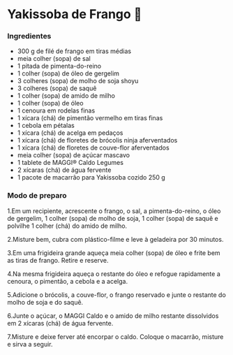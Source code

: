 # Yakissoba de Frango :chicken:

### Ingredientes

- 300 g de filé de frango em tiras médias 
- meia colher (sopa) de sal 
- 1 pitada de pimenta-do-reino 
- 1 colher (sopa) de óleo de gergelim 
- 3 colheres (sopa) de molho de soja shoyu
- 3 colheres (sopa) de saquê 
- 1 colher (sopa) de amido de milho 
- 1 colher (sopa) de óleo 
- 1 cenoura em rodelas finas 
- 1 xícara (chá) de pimentão vermelho em tiras finas 
- 1 cebola em pétalas 
- 1 xícara (chá) de acelga em pedaços 
- 1 xícara (chá) de floretes de brócolis ninja aferventados 
- 1 xícara (chá) de floretes de couve-flor aferventados 
- meia colher (sopa) de açúcar mascavo 
- 1 tablete de MAGGI® Caldo Legumes 
- 2 xícaras (chá) de água fervente 
- 1 pacote de macarrão para Yakissoba cozido 250 g

### Modo de preparo

1.Em um recipiente, acrescente o frango, o sal, a  pimenta-do-reino, o óleo de gergelim, 1 colher (sopa) de molho de soja, 1 colher (sopa) de saquê e polvilhe 1 colher (chá) do amido de milho. 

2.Misture bem, cubra com plástico-filme e leve à geladeira por 30 minutos. 

3.Em uma frigideira grande aqueça meia colher (sopa) de óleo e frite bem as tiras de frango. Retire e reserve. 

4.Na mesma frigideira aqueça o restante do óleo e refogue rapidamente a cenoura, o pimentão, a cebola e a acelga. 

5.Adicione o brócolis, a couve-flor, o frango reservado e junte o restante do molho de soja e do saquê. 

6.Junte o açúcar, o MAGGI Caldo e o amido de milho restante dissolvidos em 2 xícaras (chá) de água fervente. 

7.Misture e deixe ferver até encorpar o caldo. Coloque o macarrão, misture e sirva a seguir.
